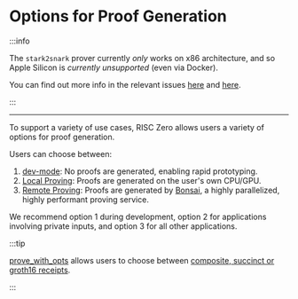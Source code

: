 # Options for Proof Generation

:::info

The `stark2snark` prover currently _only_ works on x86 architecture, and so Apple Silicon is _currently unsupported_ (even via Docker).

You can find out more info in the relevant issues [here](https://github.com/risc0/risc0/issues/1520) and [here](https://github.com/risc0/risc0/issues/1749).

:::

---

To support a variety of use cases, RISC Zero allows users a variety of options for proof generation.

Users can choose between:

1. [dev-mode]: No proofs are generated, enabling rapid prototyping.
2. [Local Proving]: Proofs are generated on the user's own CPU/GPU.
3. [Remote Proving]: Proofs are generated by [Bonsai], a highly parallelized, highly performant proving service.

We recommend option 1 during development, option 2 for applications involving private inputs, and option 3 for all other applications.

:::tip

[prove\_with\_opts][prove_with_opts] allows users to choose between [composite, succinct or groth16 receipts].

:::

[dev-mode]: ./dev-mode.md
[Local Proving]: ./local-proving.md
[Remote Proving]: ./remote-proving.md
[Bonsai]: https://bonsai.xyz
[prove_with_opts]: https://docs.rs/risc0-zkvm/1.0/risc0_zkvm/trait.Prover.html#method.prove_with_opts
[composite, succinct or groth16 receipts]: https://docs.rs/risc0-zkvm/1.0/risc0_zkvm/enum.ReceiptKind.html
